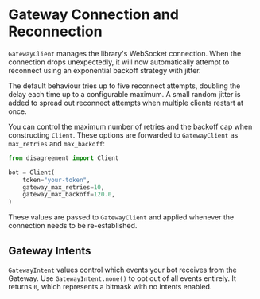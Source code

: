 # Gateway Connection and Reconnection

`GatewayClient` manages the library's WebSocket connection. When the connection drops unexpectedly, it will now automatically attempt to reconnect using an exponential backoff strategy with jitter.

The default behaviour tries up to five reconnect attempts, doubling the delay each time up to a configurable maximum. A small random jitter is added to spread out reconnect attempts when multiple clients restart at once.

You can control the maximum number of retries and the backoff cap when constructing `Client`.
These options are forwarded to `GatewayClient` as `max_retries` and `max_backoff`:

```python
from disagreement import Client

bot = Client(
    token="your-token",
    gateway_max_retries=10,
    gateway_max_backoff=120.0,
)
```

These values are passed to `GatewayClient` and applied whenever the connection needs to be re-established.

## Gateway Intents

`GatewayIntent` values control which events your bot receives from the Gateway. Use
`GatewayIntent.none()` to opt out of all events entirely. It returns `0`, which
represents a bitmask with no intents enabled.
